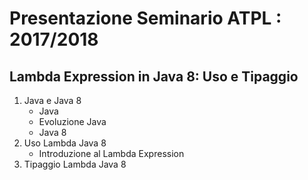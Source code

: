 # Presentazione Seminario ATPL : 2017/2018

## Lambda Expression in Java 8: Uso e Tipaggio

1. Java e Java 8
    * Java
    * Evoluzione Java
    * Java 8
2. Uso Lambda Java 8
    * Introduzione al Lambda Expression
3. Tipaggio Lambda Java 8
